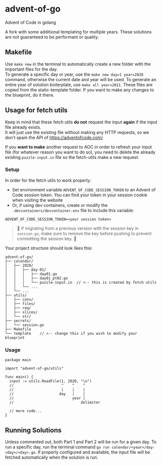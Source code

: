 # advent-of-go

Advent of Code in golang  

A fork with some additional templating for multiple years. These solutions are not guaranteed to be performant or quality.

## Makefile

Use `make new` in the terminal to automatically create a new folder with the important files for the day.  
To generate a specific day or year, use the `make new day=1 year=2020` command, otherwise the current date and year will be used.
To generate an entire year of solution boilerplate, use `make all year=2021`.
These files are copied from the static-template folder. If you want to make any changes to the blueprint, do it there.

## Usage for fetch utils

Keep in mind that these fetch utils **do not** request the input **again** if the input file already exists.  
It will just use the existing file without making any HTTP requests, so we don't spam the API of https://adventofcode.com/

If you **want to make** another request to AOC in order to refresh your input file (for whatever reason you want to do so), you need to delete the already existing `puzzle-input.in` file so the fetch-utils make a new request.

### Setup

In order for the fetch utils to work properly:

- Set environment variable `ADVENT_OF_CODE_SESSION_TOKEN` to an Advent of Code session token. You can find your token in your session cookie when visiting the website
- Or, if using dev containers, create or modify the `.devcontainers/devcontainer.env` file to include this variable:

```
ADVENT_OF_CODE_SESSION_TOKEN=<your session token>
```

> :red_circle: If migrating from a previous version with the session key in `session.go`, make sure to remove the key before pushing to prevent committing the session key. :red_circle: 

Your project structure should look likes this:  

```shell
advent-of-go/
├── calendar/
│   ├── 2020/
│   │   ├── day-01/
│   │   │   ├── day01.go
│   │   │   ├── day01_pt02.go
│   │   │   └── puzzle-input.in  // <-- this is created by fetch utils
│   │   └── ...
│   └── ...
├── utils/
│   ├── conv/
│   ├── files/
│   ├── req/
│   ├── slices/
│   └── str/
├── secrets/
│   └── session.go
├── Makefile 
└── template    // <-- change this if you wish to modify your blueprint
```

### Usage

```golang
package main

import "advent-of-go/utils"

func main() {
  input := utils.ReadFile(1, 2020, "\n")
  //                      ^    ^    ^
  //                      |    |    |
  //                     day   |    |
  //                           year |
  //                               delimiter
  
  // more code...
}
```

## Running Solutions

Unless commented out, both Part 1 and Part 2 will be run for a given day. To run a specific day, run the terminal command `go run calendar/<year>/day-<day>/<day>.go`. If properly configured and available, the input file will be fetched automatically when the solution is run.
